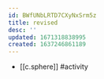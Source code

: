 ```yaml
---
id: BWfUNbLRTD7CXyNxSrm5z
title: revised
desc: ''
updated: 1671318838995
created: 1637246861189
---
```





- [[c.sphere]] #activity
